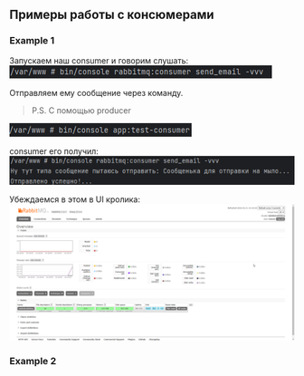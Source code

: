 ## Примеры работы с консюмерами
### Example 1
Запускаем наш consumer и говорим слушать:
![img_1.png](./img/img_1.png)

Отправляем ему сообщение через команду.
> P.S. С помощью producer

![img_2.png](./img/img_2.png)

consumer его получил:
![img_3.png](./img/img_3.png)

Убеждаемся в этом в UI кролика:
![img.png](./img/img.png)

### Example 2

